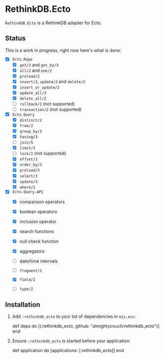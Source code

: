 # RethinkDB.Ecto

`RethinkDB.Ecto` is a RethinkDB adapter for Ecto.

## Status

This is a work in progress, right now here's what is done:

- [x] `Ecto.Repo`
  - [x] `get/3` and `get_by/3`
  - [x] `all/2` and `one/2`
  - [x] `preload/2`
  - [x] `insert/2`, `update/2` and `delete/2`
  - [x] `insert_or_update/2`
  - [x] `update_all/3`
  - [x] `delete_all/2`
  - [ ] `rollback/2` (not supported)
  - [ ] `transaction/2` (not supported)
- [x] `Ecto.Query`
  - [x] `distinct/2`
  - [x] `from/2`
  - [x] `group_by/3`
  - [x] `having/3`
  - [ ] `join/5`
  - [x] `limit/3`
  - [ ] `lock/2` (not supported)
  - [x] `offset/3`
  - [x] `order_by/3`
  - [x] `preload/3`
  - [x] `select/3`
  - [x] `update/3`
  - [x] `where/2`
- [x] `Ecto.Query.API`
  - [x] comparison operators
  - [x] boolean operators
  - [x] inclusion operator
  - [x] search functions
  - [x] null check function
  - [x] aggregators
  - [ ] date/time intervals
  - [ ] `fragment/1`
  - [x] `field/2`
  - [ ] `type/2`


## Installation

  1. Add `:rethinkdb_ecto` to your list of dependencies in `mix.exs`:

        def deps do
          [{:rethinkdb_ecto, github: "almightycouch/rethinkdb_ecto"}]
        end

  2. Ensure `:rethinkdb_ecto` is started before your application:

        def application do
          [applications: [:rethinkdb_ecto]]
        end

